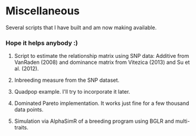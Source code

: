 # Miscellaneous

Several scripts that I have built and am now making available.

### Hope it helps anybody :)

1. Script to estimate the relationship matrix using SNP data: Additive from VanRaden (2008) and dominance matrix from Vitezica (2013) and Su et al. (2012).  

2. Inbreeding measure from the SNP dataset.  
3. Quadpop example. I'll try to incorporate it later.  
4. Dominated Pareto implementation. It works just fine for a few thousand data points.  
5. Simulation via AlphaSimR of a breeding program using BGLR and multi-traits.  
